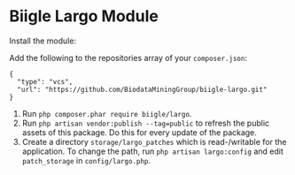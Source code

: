 # Biigle Largo Module

Install the module:

Add the following to the repositories array of your `composer.json`:
```
{
  "type": "vcs",
  "url": "https://github.com/BiodataMiningGroup/biigle-largo.git"
}
```

1. Run `php composer.phar require biigle/largo`.
2. Run `php artisan vendor:publish --tag=public` to refresh the public assets of this package. Do this for every update of the package.
3. Create a directory `storage/largo_patches` which is read-/writable for the application. To change the path, run `php artisan largo:config` and edit `patch_storage` in `config/largo.php`.
